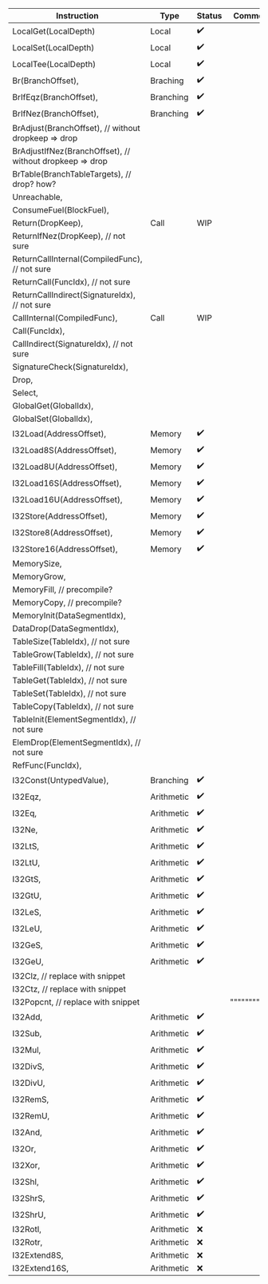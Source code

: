 | Instruction | Type | Status|Comment|
| ------------|-------------|--|--|
| LocalGet(LocalDepth) |Local| :heavy_check_mark:|
| LocalSet(LocalDepth) |Local| :heavy_check_mark:|
LocalTee(LocalDepth) |Local| :heavy_check_mark:|
Br(BranchOffset),|Braching| :heavy_check_mark:|
BrIfEqz(BranchOffset),|Branching | :heavy_check_mark:|
BrIfNez(BranchOffset),|Branching | :heavy_check_mark:|
BrAdjust(BranchOffset), // without dropkeep => drop ||
BrAdjustIfNez(BranchOffset), // without dropkeep => drop|||
BrTable(BranchTableTargets), // drop? how? |||
Unreachable,| |  |
ConsumeFuel(BlockFuel),| |  |
Return(DropKeep), |Call| WIP|
ReturnIfNez(DropKeep), // not sure| |  |
ReturnCallInternal(CompiledFunc), // not sure| |  |
ReturnCall(FuncIdx), // not sure| |  |
ReturnCallIndirect(SignatureIdx), // not sure| |  |
CallInternal(CompiledFunc), |Call|WIP|
Call(FuncIdx),| |  |
CallIndirect(SignatureIdx), // not sure| |  |
SignatureCheck(SignatureIdx),| |  |
Drop,| |  |
Select,| |  |
GlobalGet(GlobalIdx),| |  |
GlobalSet(GlobalIdx),| |  |
I32Load(AddressOffset), | Memory| :heavy_check_mark:|
I32Load8S(AddressOffset),| Memory| :heavy_check_mark:|
I32Load8U(AddressOffset),| Memory| :heavy_check_mark:|
I32Load16S(AddressOffset),| Memory| :heavy_check_mark:|
I32Load16U(AddressOffset),| Memory| :heavy_check_mark:|
I32Store(AddressOffset),| Memory| :heavy_check_mark:|
I32Store8(AddressOffset),| Memory| :heavy_check_mark:|
I32Store16(AddressOffset),| Memory| :heavy_check_mark:|
MemorySize,| |  |
MemoryGrow,| |  |
MemoryFill, // precompile?| |  |
MemoryCopy, // precompile?| |  |
MemoryInit(DataSegmentIdx),| |  |
DataDrop(DataSegmentIdx),| |  |
TableSize(TableIdx), // not sure| |  |
TableGrow(TableIdx), // not sure| |  |
TableFill(TableIdx), // not sure| |  |
TableGet(TableIdx), // not sure| |  |
TableSet(TableIdx), // not sure| |  |
TableCopy(TableIdx), // not sure| |  |
TableInit(ElementSegmentIdx), // not sure| |  |
ElemDrop(ElementSegmentIdx), // not sure| |  |
RefFunc(FuncIdx),| |  |
I32Const(UntypedValue),|Branching | :heavy_check_mark:|
I32Eqz,|Arithmetic | :heavy_check_mark:|
I32Eq,|Arithmetic | :heavy_check_mark:|
I32Ne,|Arithmetic | :heavy_check_mark:|
I32LtS,|Arithmetic | :heavy_check_mark:|
I32LtU,|Arithmetic | :heavy_check_mark:|
I32GtS,|Arithmetic | :heavy_check_mark:|
I32GtU,|Arithmetic | :heavy_check_mark:|
I32LeS,|Arithmetic | :heavy_check_mark:|
I32LeU,|Arithmetic | :heavy_check_mark:|
I32GeS,|Arithmetic | :heavy_check_mark:|
I32GeU,|Arithmetic | :heavy_check_mark:|
I32Clz, // replace with snippet| |  |
I32Ctz, // replace with snippet| |  |
I32Popcnt, // replace with snippet| |  |""""""""""""
I32Add,|Arithmetic | :heavy_check_mark:|
I32Sub,|Arithmetic | :heavy_check_mark:|
I32Mul,|Arithmetic | :heavy_check_mark:|
I32DivS,|Arithmetic | :heavy_check_mark:|
I32DivU,|Arithmetic | :heavy_check_mark:|
I32RemS,|Arithmetic | :heavy_check_mark:|
I32RemU,|Arithmetic | :heavy_check_mark:|
I32And,|Arithmetic | :heavy_check_mark:|
I32Or,|Arithmetic | :heavy_check_mark:|
I32Xor,|Arithmetic | :heavy_check_mark:|
I32Shl,|Arithmetic | :heavy_check_mark:|
I32ShrS,|Arithmetic | :heavy_check_mark:|
I32ShrU,|Arithmetic | :heavy_check_mark:|
I32Rotl,|Arithmetic | :x:|
I32Rotr,|Arithmetic | :x:|
I32Extend8S,|Arithmetic|:x:|
I32Extend16S,|Arithmetic|:x:|
